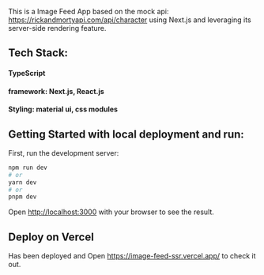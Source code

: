This is a Image Feed App based on the mock api:  https://rickandmortyapi.com/api/character using Next.js and leveraging its server-side rendering feature.
## Tech Stack:
#### TypeScript
#### framework: Next.js, React.js
#### Styling: material ui, css modules

## Getting Started with local deployment and run:

First, run the development server:

```bash
npm run dev
# or
yarn dev
# or
pnpm dev
```

Open [http://localhost:3000](http://localhost:3000) with your browser to see the result.

## Deploy on Vercel
Has been deployed and Open https://image-feed-ssr.vercel.app/ to check it out.